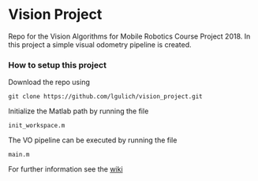 # Vision Project
Repo for the Vision Algorithms for Mobile Robotics Course Project 2018. In this project a simple visual odometry pipeline is created.

### How to setup this project

Download the repo using
```
git clone https://github.com/lgulich/vision_project.git
```

Initialize the Matlab path by running the file
```
init_workspace.m
```


The VO pipeline can be executed by running the file 
```
main.m
```



For further information see the [wiki](https://github.com/lgulich/vision_project/wiki)
